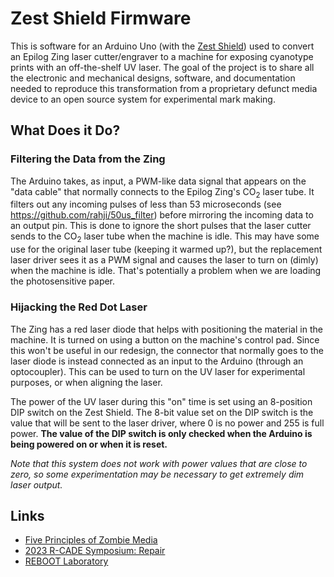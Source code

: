 # Zest Shield Firmware

This is software for an Arduino Uno (with the [Zest Shield](https://github.com/rahji/zestshield)) used to convert an Epilog Zing laser cutter/engraver to a machine for exposing cyanotype prints with an off-the-shelf UV laser. The goal of the project is to share all the electronic and mechanical designs, software, and documentation needed to reproduce this transformation from a proprietary defunct media device to an open source system for experimental mark making.

## What Does it Do?

### Filtering the Data from the Zing

The Arduino takes, as input, a PWM-like data signal that appears on the "data cable" that normally connects to the Epilog Zing's CO<sub>2</sub> laser tube. It filters out any incoming pulses of less than 53 microseconds (see <https://github.com/rahji/50us_filter>) before mirroring the incoming data to an output pin. This is done to ignore the short pulses that the laser cutter sends to the CO<sub>2</sub> laser tube when the machine is idle. This may have some use for the original laser tube (keeping it warmed up?), but the replacement laser driver sees it as a PWM signal and causes the laser to turn on (dimly) when the machine is idle. That's potentially a problem when we are loading the photosensitive paper.

### Hijacking the Red Dot Laser

The Zing has a red laser diode that helps with positioning the material in the machine. It is turned on using a button on the machine's control pad. Since this won't be useful in our redesign, the connector that normally goes to the laser diode is instead connected as an input to the Arduino (through an optocoupler). This can be used to turn on the UV laser for experimental purposes, or when aligning the laser.

The power of the UV laser during this "on" time is set using an 8-position DIP switch on the Zest Shield. The 8-bit value set on the DIP switch is the value that will be sent to the laser driver, where 0 is no power and 255 is full power. **The value of the DIP switch is only checked when the Arduino is being powered on or when it is reset.**

*Note that this system does not work with power values that are close to zero, so some experimentation may be necessary to get extremely dim laser output.*

## Links

* [Five Principles of Zombie Media](https://www.researchgate.net/publication/273062231_Five_Principles_of_Zombie_Media)
* [2023 R-CADE Symposium: Repair](https://rcade.camden.rutgers.edu/2023symposium.html)
* [REBOOT Laboratory](https://cfa.fsu.edu/special-projects/reboot/)

